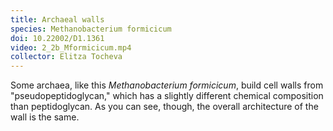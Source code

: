 ```yaml
---
title: Archaeal walls
species: Methanobacterium formicicum 
doi: 10.22002/D1.1361
video: 2_2b_Mformicicum.mp4
collector: Elitza Tocheva
---
```


Some archaea, like this *Methanobacterium formicicum*, build cell walls from "pseudopeptidoglycan," which has a slightly different chemical composition than peptidoglycan. As you can see, though, the overall architecture of the wall is the same.

